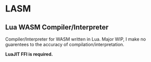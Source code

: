 # LASM
## Lua WASM Compiler/Interpreter

Compiler/Interpreter for WASM written in Lua.
Major WIP, I make no guarentees to the accuracy of compilation/interpretation.

**LuaJIT FFI is required.**

